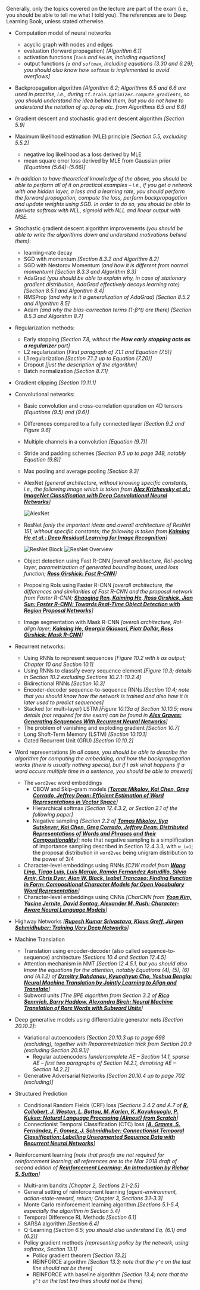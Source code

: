 Generally, only the topics covered on the lecture are part of the exam
(i.e., you should be able to tell me what I told you). The references
are to Deep Learning Book, unless stated otherwise.

- Computation model of neural networks
    - acyclic graph with nodes and edges
    - evaluation (forward propagation) _[Algorithm 6.1]_
    - activation functions _[`tanh` and `ReLU`s, including equations]_
    - output functions _[`σ` and `softmax`, including equations (3.30 and 6.29);
      you should also know how `softmax` is implemented to avoid overflows]_

- Backpropagation algorithm *[Algorithm 6.2; Algorithms 6.5 and 6.6 are used in practise,
  i.e., during `tf.train.Optimizer.compute_gradients`, so you should understand the idea
  behind them, but you do not have to understand the notation of `op.bprop` etc. from
  Algorithms 6.5 and 6.6]*

- Gradient descent and stochastic gradient descent algorithm _[Section 5.9]_

- Maximum likelihood estimation (MLE) principle _[Section 5.5, excluding 5.5.2]_
    - negative log likelihood as a loss derived by MLE
    - mean square error loss derived by MLE from Gaussian prior _[Equations (5.64)-(5.66)]_

- _In addition to have theoretical knowledge of the above, you should be able to
  perform all of it on practical examples – i.e., if you get a network with one
  hidden layer, a loss and a learning rate, you should perform the forward
  propagation, compute the loss, perform backpropagation and update weights
  using SGD. In order to do so, you should be able to derivate softmax with NLL,
  sigmoid with NLL and linear output with MSE._

- Stochastic gradient descent algorithm improvements _(you should be able to
  write the algorithms down and understand motivations behind them)_:
    - learning-rate decay
    - SGD with momentum _[Section 8.3.2 and Algorithm 8.2]_
    - SGD with Nestorov Momentum _(and how it is different from normal momentum)_ _[Section 8.3.3 and Algorithm 8.3]_
    - AdaGrad _(you should be able to explain why, in case of stationary
      gradient distribution, AdaGrad effectively decays learning rate)_
      _[Section 8.5.1 and Algorithm 8.4]_
    - RMSProp _(and why is it a generalization of AdaGrad)_ _[Section 8.5.2 and Algorithm 8.5]_
    - Adam _(and why the bias-correction terms (1-β^t) are there)_ _[Section 8.5.3 and Algorithm 8.7]_

- Regularization methods:
    - Early stopping _[Section 7.8, without the **How early stopping acts as a regularizer** part]_
    - L2 regularization _[First paragraph of 7.1.1 and Equation (7.5)]_
    - L1 regularization _[Section 7.1.2 up to Equation (7.20)]_
    - Dropout _[just the description of the algorithm]_
    - Batch normalization _[Section 8.7.1]_

- Gradient clipping _[Section 10.11.1]_

- Convolutional networks:
    - Basic convolution and cross-correlation operation on 4D tensors _[Equations (9.5) and (9.6)]_
    - Differences compared to a fully connected layer _[Section 9.2 and Figure 9.6]_
    - Multiple channels in a convolution _[Equation (9.7)]_
    - Stride and padding schemes _[Section 9.5 up to page 349, notably Equation (9.8)]_
    - Max pooling and average pooling _[Section 9.3]_
    - AlexNet _[general architecture, without knowing specific constants, i.e.,
      the following image which is taken from [**Alex Krizhevsky et al.:
      ImageNet Classification with Deep Convolutional Neural
      Networks**](https://papers.nips.cc/paper/4824-imagenet-classification-with-deep-convolutional-neural-networks.pdf)]_

      ![AlexNet](https://ufal.mff.cuni.cz/~straka/courses/npfl114/1718/exam/images/alexnet.svg)
    - ResNet _[only the important ideas and overall architecture of ResNet 151,
      without specific constants; the following is taken from [**Kaiming He et
      al.: Deep Residual Learning for Image Recognition**](https://arxiv.org/abs/1512.03385)]_

      ![ResNet Block](https://ufal.mff.cuni.cz/~straka/courses/npfl114/1718/exam/images/resnet-block.svg)
      ![ResNet Overview](https://ufal.mff.cuni.cz/~straka/courses/npfl114/1718/exam/images/resnet-table.svg)
    - Object detection using Fast R-CNN _[overall architecture, RoI-pooling
      layer, parametrization of generated bounding boxes, used loss function;
      [**Ross Girshick: Fast R-CNN**](https://arxiv.org/abs/1504.08083)]_
    - Proposing RoIs using Faster R-CNN _[overall architecture, the differences
      and similarities of Fast R-CNN and the proposal network from Faster R-CNN;
      [**Shaoqing Ren, Kaiming He, Ross Girshick, Jian Sun: Faster R-CNN: Towards
      Real-Time Object Detection with Region Proposal Networks**](https://arxiv.org/abs/1506.01497)]_
    - Image segmentation with Mask R-CNN _[overall architecture, RoI-align layer;
      [**Kaiming He, Georgia Gkioxari, Piotr Dollár, Ross Girshick: Mask
      R-CNN**](https://arxiv.org/abs/1703.06870)]_

- Recurrent networks:
    - Using RNNs to represent sequences _[Figure 10.2 with `h` as output;
      Chapter 10 and Section 10.1]_
    - Using RNNs to classify every sequence element _[Figure 10.3; details in
      Section 10.2 excluding Sections 10.2.1-10.2.4]_
    - Bidirectional RNNs _[Section 10.3]_
    - Encoder-decoder sequence-to-sequence RNNs _[Section 10.4; note that you
      should know how the network is trained and also how it is later used to
      predict sequences]_
    - Stacked (or multi-layer) LSTM _[Figure 10.13a of Section 10.10.5; more
      details (not required for the exam) can be found in [**Alex Graves:
      Generating Sequences With Recurrent Neural
      Networks**](https://arxiv.org/abs/1308.0850)]_
    - The problem of vanishing and exploding gradient _[Section 10.7]_
    - Long Shoft-Term Memory (LSTM) _[Section 10.10.1]_
    - Gated Recurrent Unit (GRU) _[Section 10.10.2]_

- Word representations _[in all cases, you should be able to describe the
  algorithm for computing the embedding, and how the backpropagation works
  (there is usually nothing special, but if I ask what happens if a word occurs
  multiple time in a sentence, you should be able to answer)]_
    - The `word2vec` word embeddings
        - CBOW and Skip-gram models _[[**Tomas Mikolov, Kai Chen, Greg Corrado,
          Jeffrey Dean: Efficient Estimation of Word Representations in Vector
          Space**](https://arxiv.org/abs/1301.3781)]_
        - Hierarchical softmax _[Section 12.4.3.2, or Section 2.1 of the following paper]_
        - Negative sampling _[Section 2.2 of [**Tomas Mikolov, Ilya Sutskever,
          Kai Chen, Greg Corrado, Jeffrey Dean: Distributed Representations of
          Words and Phrases and their
          Compositionality**](https://arxiv.org/abs/1310.4546)]_; note that
          negative sampling is a simplification of Importance sampling described
          in Section 12.4.3.3, with `w_i=1`; the proposal distribution in
          `word2vec` being unigram distribution to the power of 3/4
    - Character-level embeddings using RNNs _[C2W model from [**Wang Ling, Tiago
      Luís, Luís Marujo, Ramón Fernandez Astudillo, Silvio Amir, Chris Dyer,
      Alan W. Black, Isabel Trancoso: Finding Function in Form: Compositional
      Character Models for Open Vocabulary Word
      Representation**](https://arxiv.org/abs/1508.02096)]_
    - Character-level embeddings using CNNs _[CharCNN from [**Yoon Kim, Yacine
      Jernite, David Sontag, Alexander M. Rush: Character-Aware Neural Language
      Models**](https://arxiv.org/abs/1508.06615)]_

- Highway Networks _[[**Rupesh Kumar Srivastava, Klaus Greff, Jürgen Schmidhuber:
  Training Very Deep Networks**](https://arxiv.org/abs/1507.06228)]_

- Machine Translation
    - Translation using encoder-decoder (also called sequence-to-sequence)
      architecture _[Sections 10.4 and Section 12.4.5]_
    - Attention mechanism in NMT _[Section 12.4.5.1, but you should also know
      the equations for the attention, notably Equations (4), (5), (6) and
      (A.1.2) of [**Dzmitry Bahdanau, Kyunghyun Cho, Yoshua Bengio: Neural
      Machine Translation by Jointly Learning to Align and
      Translate**](https://arxiv.org/abs/1409.0473)]_
    - Subword units _[The BPE algorithm from Section 3.2 of [**Rico Sennrich,
      Barry Haddow, Alexandra Birch: Neural Machine Translation of Rare Words
      with Subword Units**](https://arxiv.org/abs/1508.07909)]_

- Deep generative models using differentiable generator nets _[Section 20.10.2]_:
    - Variational autoencoders _[Section 20.10.3 up to page 698 (excluding),
      together with Reparametrization trick from Section 20.9 (excluding Section
      20.9.1)]_
        - Regular autoencoders _[undercomplete AE – Section 14.1, sparse AE
          – first two paragraphs of Section 14.2.1, denoising AE – Section
          14.2.2]_
    - Generative Adversarial Networks _[Section 20.10.4 up to page 702 (excluding)]_

- Structured Prediction
    - Conditional Random Fields (CRF) loss _[Sections 3.4.2 and A.7 of [**R.
      Collobert, J. Weston, L. Bottou, M. Karlen, K. Kavukcuoglu, P. Kuksa:
      Natural Language Processing (Almost) from
      Scratch**](http://www.jmlr.org/papers/volume12/collobert11a/collobert11a.pdf)]_
    - Connectionist Temporal Classification (CTC) loss *[[**A. Graves, S.
      Fernández, F. Gomez, J. Schmidhuber: Connectionist Temporal
      Classification: Labelling Unsegmented Sequence Data with Recurrent Neural
      Networks**](https://www.cs.toronto.edu/~graves/icml_2006.pdf)]*

- Reinforcement learning _[note that proofs are not required for reinforcement
  learning; all references are to the Mar 2018 draft of second edition of
  [**Reinforcement Learning: An Introduction by Richar S.
  Sutton**](http://incompleteideas.net/book/bookdraft2018mar21.pdf)]_
    - Multi-arm bandits _[Chapter 2, Sections 2.1-2.5]_
    - General setting of reinforcement learning _[agent-environment, action-state-reward, return; Chapter 3, Sections 3.1-3.3]_
    - Monte Carlo reinforcement learning algorithm _[Sections 5.1-5.4, especially the algorithm in Section 5.4]_
    - Temporal Difference RL Methods _[Section 6.1]_
    - SARSA algorithm _[Section 6.4]_
    - Q-Learning _[Section 6.5; you should also understand Eq. (6.1) and (6.2)]_
    - Policy gradient methods _[representing policy by the network, using
      softmax, Section 13.1]_
        - Policy gradient theorem _[Section 13.2]_
        - REINFORCE algorithm _[Section 13.3; note that the `γ^t` on the last
          line should not be there]_
        - REINFORCE with baseline algorithm _[Section 13.4; note that the `γ^t`
          on the last two lines should not be there]_
